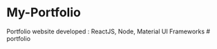 # My-Portfolio
Portfolio website developed : ReactJS, Node, Material UI Frameworks
#   p o r t f o l i o  
 